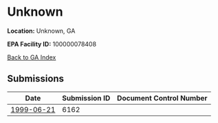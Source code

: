 # Unknown

**Location:** Unknown, GA

**EPA Facility ID:** 100000078408

[Back to GA Index](../../index.md)

## Submissions

| Date | Submission ID | Document Control Number |
|------|--------------|-------------------------|
| [1999-06-21](submissions/6162.md) | 6162 |  |

